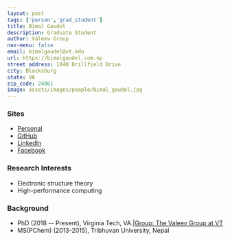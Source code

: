 ```yaml
---
layout: post 
tags: ['person','grad_student']
title: Bimal Gaudel 
description: Graduate Student 
author: Valeev Group 
nav-menu: false 
email: bimalgaudel@vt.edu
url: https://bimalgaudel.com.np
street address: 1040 Drillfield Drive
city: Blacksburg
state: VA
zip_code: 24061
image: assets/images/people/bimal_gaudel.jpg
---
```


### Sites
- [Personal](https://bimalgaudel.com.np)
- [GitHub](https://github.com/bimalgaudel)
- [LinkedIn](https://www.linkedin.com/in/bimalgaudel/)
- [Facebook](https://facebook.com/bimalgaudel)

### Research Interests
- Electronic structure theory
- High-performance computing

### Background
- PhD (2018 -- Present), Virginia Tech, VA.|[Group: The Valeev Group at VT](https://valeevgroup.github.io)
- MS(PChem) (2013-2015), Tribhuvan University, Nepal
